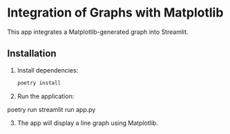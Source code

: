 # Integration of Graphs with Matplotlib

This app integrates a Matplotlib-generated graph into Streamlit.

## Installation
1. Install dependencies:
   ```bash
   poetry install

2. Run the application:

poetry run streamlit run app.py

3. The app will display a line graph using Matplotlib.